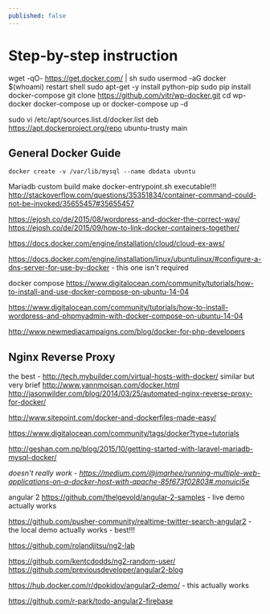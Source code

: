 ```yaml
---
published: false
---
```



# Step-by-step instruction

wget -qO- https://get.docker.com/ | sh
sudo usermod -aG docker $(whoami)
restart shell
sudo apt-get -y install python-pip
sudo pip install docker-compose
git clone https://github.com/vitr/wp-docker.git
cd wp-docker
docker-compose up
or
docker-compose up -d


sudo vi /etc/apt/sources.list.d/docker.list
deb https://apt.dockerproject.org/repo ubuntu-trusty main


## General Docker Guide

    docker create -v /var/lib/mysql --name dbdata ubuntu


Mariadb custom build make docker-entrypoint.sh executable!!!
http://stackoverflow.com/questions/35351834/container-command-could-not-be-invoked/35655457#35655457


https://ejosh.co/de/2015/08/wordpress-and-docker-the-correct-way/
https://ejosh.co/de/2015/09/how-to-link-docker-containers-together/

https://docs.docker.com/engine/installation/cloud/cloud-ex-aws/


https://docs.docker.com/engine/installation/linux/ubuntulinux/#configure-a-dns-server-for-use-by-docker - this one isn't required

docker compose
https://www.digitalocean.com/community/tutorials/how-to-install-and-use-docker-compose-on-ubuntu-14-04

https://www.digitalocean.com/community/tutorials/how-to-install-wordpress-and-phpmyadmin-with-docker-compose-on-ubuntu-14-04

http://www.newmediacampaigns.com/blog/docker-for-php-developers


## Nginx Reverse Proxy
the best - http://tech.mybuilder.com/virtual-hosts-with-docker/
similar but very brief http://www.yannmoisan.com/docker.html
http://jasonwilder.com/blog/2014/03/25/automated-nginx-reverse-proxy-for-docker/


http://www.sitepoint.com/docker-and-dockerfiles-made-easy/


https://www.digitalocean.com/community/tags/docker?type=tutorials




http://geshan.com.np/blog/2015/10/getting-started-with-laravel-mariadb-mysql-docker/




_doesn't really work - https://medium.com/@jmarhee/running-multiple-web-applications-on-a-docker-host-with-apache-85f673f02803#.monuici5e_


angular 2
https://github.com/thelgevold/angular-2-samples - live demo actually works


https://github.com/pusher-community/realtime-twitter-search-angular2 - the local demo actually works - best!!!

https://github.com/rolandjitsu/ng2-lab

https://github.com/kentcdodds/ng2-random-user/
https://github.com/previousdeveloper/angular2-blog

https://hub.docker.com/r/dpokidov/angular2-demo/ - this actually works

https://github.com/r-park/todo-angular2-firebase
